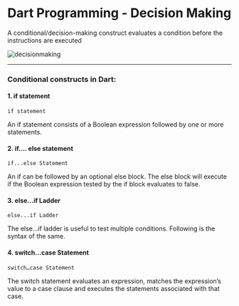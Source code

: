 # Dart Programming - Decision Making

<p>A conditional/decision-making construct evaluates a condition before the instructions are executed</p>

![decisionmaking](https://www.tutorialspoint.com/dart_programming/images/decision_making.jpg)

------

### Conditional constructs in Dart:

#### 1. if statement

```
if statement
```
<p>
An if statement consists of a Boolean expression followed by one or more statements.</p>

#### 2. if.... else statement

```
if...else Statement
```
<p>An if can be followed by an optional else block. The else block will execute if the Boolean expression tested by the if block evaluates to false.</p>

#### 3. else…if Ladder

```
else...if Ladder
```
<p>The else…if ladder is useful to test multiple conditions. Following is the syntax of the same.</p>

#### 4. switch…case Statement

```
switch…case Statement
```

<p>The switch statement evaluates an expression, matches the expression’s value to a case clause and executes the statements associated with that case.</p>

